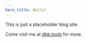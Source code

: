 ```yaml
---
hero_title: Hello!
---
```


This is just a placeholder blog site.

Come visit me at [dbb.tools](https://dbb.tools) for more.
